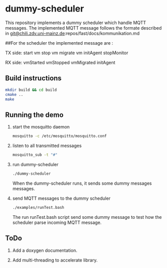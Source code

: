 # dummy-scheduler
This repository implements a dummy scheduler which handle MQTT messages.
The implemented MQTT message follows the formate described in git@chili.zdv.uni-mainz.de:repos/fast/docs/kommunikation.md 

##For the scheduler the implemented message are :

TX side:
    start vm
    stop vm
    migrate vm 
    initAgent
    stopMonitor

RX side:
    vmStarted
    vmStopped
    vmMigrated
    initAgent


## Build instructions

```bash
mkdir build && cd build
cmake ..
make
```

## Running the demo

1. start the mosquitto daemon 

    ```bash  
    mosquitto -c /etc/mosquitto/mosquitto.conf
    ```
2. listen to all transmitted messages

    ```bash
    mosquitto_sub -t "#"
    ```
3. run dummy-scheduler
    ```bash
    ./dummy-scheduler
    ```
    When the dummy-scheduler runs, it sends some dummy messages messages.
4. send MQTT messages to the dummy scheduler
    ```bash
    ./examples/runTest.bash
    ```
    The run runTest.bash script send some dummy message to test how the scheduler parse incoming MQTT message.

## ToDo

1. Add a doxygen documentation.

2. Add multi-threading to accelerate library.